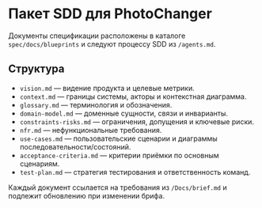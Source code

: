 # Пакет SDD для PhotoChanger

Документы спецификации расположены в каталоге `spec/docs/blueprints` и следуют процессу SDD из `/agents.md`.

## Структура
- `vision.md` — видение продукта и целевые метрики.
- `context.md` — границы системы, акторы и контекстная диаграмма.
- `glossary.md` — терминология и обозначения.
- `domain-model.md` — доменные сущности, связи и инварианты.
- `constraints-risks.md` — ограничения, допущения и ключевые риски.
- `nfr.md` — нефункциональные требования.
- `use-cases.md` — пользовательские сценарии и диаграммы последовательности/состояний.
- `acceptance-criteria.md` — критерии приёмки по основным сценариям.
- `test-plan.md` — стратегия тестирования и ответственность команд.

Каждый документ ссылается на требования из `/Docs/brief.md` и подлежит обновлению при изменении брифа.

